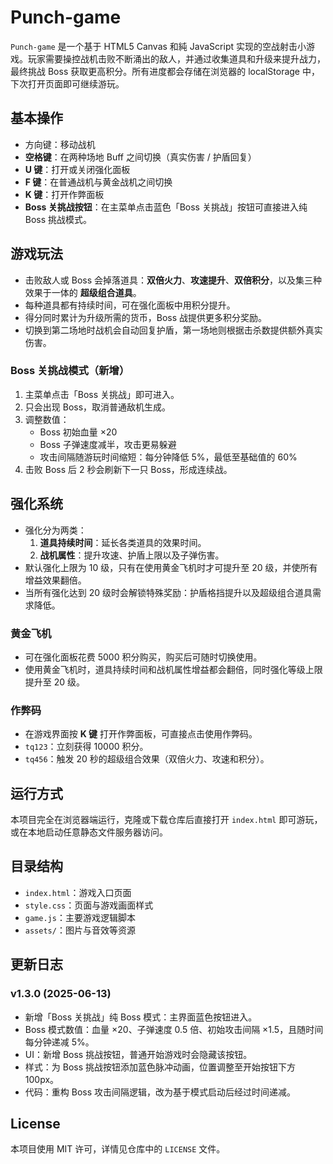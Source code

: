 # Punch-game

`Punch-game` 是一个基于 HTML5 Canvas 和純 JavaScript 实现的空战射击小游戏。玩家需要操控战机击败不断涌出的敌人，并通过收集道具和升级来提升战力，最终挑战 Boss 获取更高积分。所有进度都会存储在浏览器的 localStorage 中，下次打开页面即可继续游玩。

## 基本操作
- 方向键：移动战机
- **空格键**：在两种场地 Buff 之间切换（真实伤害 / 护盾回复）
- **U 键**：打开或关闭强化面板
- **F 键**：在普通战机与黄金战机之间切换
- **K 键**：打开作弊面板
- **Boss 关挑战按钮**：在主菜单点击蓝色「Boss 关挑战」按钮可直接进入纯 Boss 挑战模式。

## 游戏玩法
- 击败敌人或 Boss 会掉落道具：**双倍火力**、**攻速提升**、**双倍积分**，以及集三种效果于一体的 **超级组合道具**。
- 每种道具都有持续时间，可在强化面板中用积分提升。
- 得分同时累计为升级所需的货币，Boss 战提供更多积分奖励。
- 切换到第二场地时战机会自动回复护盾，第一场地则根据击杀数提供额外真实伤害。

### Boss 关挑战模式（新增）
1. 主菜单点击「Boss 关挑战」即可进入。
2. 只会出现 Boss，取消普通敌机生成。
3. 调整数值：
   - Boss 初始血量 ×20
   - Boss 子弹速度减半，攻击更易躲避
   - 攻击间隔随游玩时间缩短：每分钟降低 5%，最低至基础值的 60%
4. 击败 Boss 后 2 秒会刷新下一只 Boss，形成连续战。

## 强化系统
- 强化分为两类：
  1. **道具持续时间**：延长各类道具的效果时间。
  2. **战机属性**：提升攻速、护盾上限以及子弹伤害。
- 默认强化上限为 10 级，只有在使用黄金飞机时才可提升至 20 级，并使所有增益效果翻倍。
- 当所有强化达到 20 级时会解锁特殊奖励：护盾格挡提升以及超级组合道具需求降低。

### 黄金飞机
- 可在强化面板花费 5000 积分购买，购买后可随时切换使用。
- 使用黄金飞机时，道具持续时间和战机属性增益都会翻倍，同时强化等级上限提升至 20 级。

### 作弊码
- 在游戏界面按 **K 键** 打开作弊面板，可直接点击使用作弊码。
- `tq123`：立刻获得 10000 积分。
- `tq456`：触发 20 秒的超级组合效果（双倍火力、攻速和积分）。

## 运行方式
本项目完全在浏览器端运行，克隆或下载仓库后直接打开 `index.html` 即可游玩，或在本地启动任意静态文件服务器访问。

## 目录结构
- `index.html`：游戏入口页面
- `style.css`：页面与游戏画面样式
- `game.js`：主要游戏逻辑脚本
- `assets/`：图片与音效等资源

## 更新日志

### v1.3.0 (2025-06-13)
- 新增「Boss 关挑战」纯 Boss 模式：主界面蓝色按钮进入。
- Boss 模式数值：血量 ×20、子弹速度 0.5 倍、初始攻击间隔 ×1.5，且随时间每分钟递减 5%。
- UI：新增 Boss 挑战按钮，普通开始游戏时会隐藏该按钮。
- 样式：为 Boss 挑战按钮添加蓝色脉冲动画，位置调整至开始按钮下方 100px。
- 代码：重构 Boss 攻击间隔逻辑，改为基于模式启动后经过时间递减。

## License
本项目使用 MIT 许可，详情见仓库中的 `LICENSE` 文件。
